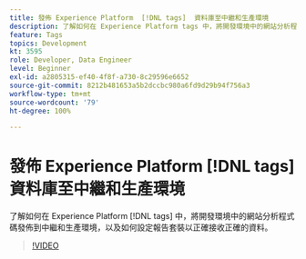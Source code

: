 ```yaml
---
title: 發佈 Experience Platform  [!DNL tags]  資料庫至中繼和生產環境
description: 了解如何在 Experience Platform tags 中，將開發環境中的網站分析程式碼發佈到中繼和生產環境，以及如何設定報告套裝以正確接收正確的資料。
feature: Tags
topics: Development
kt: 3595
role: Developer, Data Engineer
level: Beginner
exl-id: a2805315-ef40-4f8f-a730-8c29596e6652
source-git-commit: 8212b481653a5b2dccbc980a6fd9d29b94f756a3
workflow-type: tm+mt
source-wordcount: '79'
ht-degree: 100%

---
```


# 發佈 Experience Platform [!DNL tags] 資料庫至中繼和生產環境

了解如何在 Experience Platform [!DNL tags] 中，將開發環境中的網站分析程式碼發佈到中繼和生產環境，以及如何設定報告套裝以正確接收正確的資料。

>[!VIDEO](https://video.tv.adobe.com/v/28777/?quality=12&learn=on)
